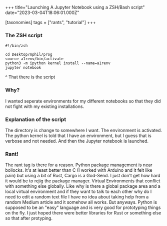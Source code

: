 +++
title="Launching A Jupyter Notebook using a ZSH/Bash script"
date="2023-03-04T18:06:01.000Z"

[taxonomies] 
tags = ["rants", "tutorial"]
+++

### The ZSH script

```shell
#!/bin/zsh

cd Desktop/mphil/prog
source a1renv/bin/activate
python3 -m ipython kernel install --name=a1renv
jupyter notebook
```
^ That there is the script

### Why?

I wanted seperate environments for my different notebooks so that they did not fight with my existing installations.

### Explanation of the script

The directory is change to somewhere I want. The environment is activated. The python kernel is told that I have an environment, but I guess that is verbose and not needed. And then the Jupyter notebook is launched.

### Rant!

The rant tag is there for a reason. Python package management is near bollocks. It's at least better than C (I worked with Arduino and it felt like pain) but using a bit of Rust, Cargo is a God-Send. I just don't get how hard it would be to rejig the package manager. Virtual Environments that conflict with something else globally. Like why is there a global package area and a local virtual environment and if they want to talk to each other why do I need to edit a random text file I have no idea about taking help from a random Medium article and it somehow all works. But anyways. Python is supposed to be an "easy" language and is very good for prototyping things on the fly. I just hoped there were better libraries for Rust or something else so that after protyping.